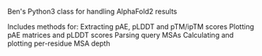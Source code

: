 Ben's Python3 class for handling AlphaFold2 results

Includes methods for:
	Extracting pAE, pLDDT and pTM/ipTM scores
	Plotting pAE matrices and pLDDT scores
	Parsing query MSAs
	Calculating and plotting per-residue MSA depth
